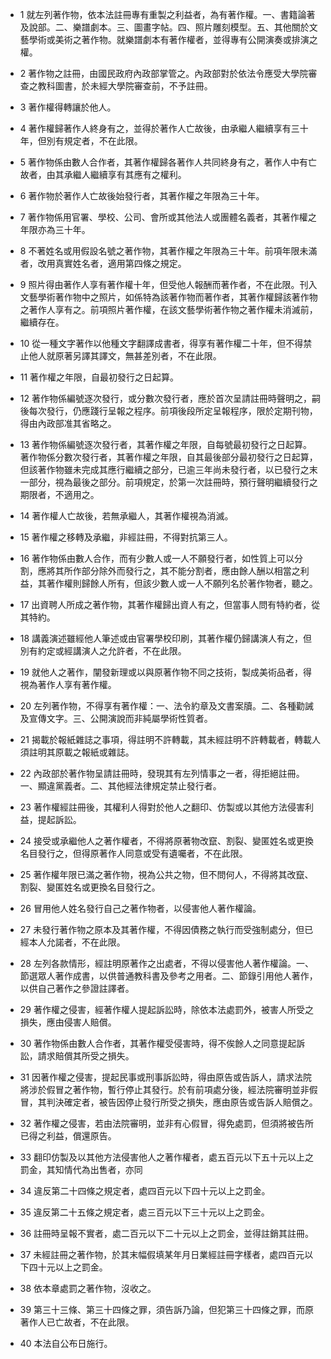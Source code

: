 * 1 就左列著作物，依本法註冊專有重製之利益者，為有著作權。一、書籍論著及說部。二、樂譜劇本。三、圖畫字帖。四、照片雕刻模型。五、其他關於文藝學術或美術之著作物。就樂譜劇本有著作權者，並得專有公開演奏或排演之權。

* 2 著作物之註冊，由國民政府內政部掌管之。內政部對於依法令應受大學院審查之教科圖書，於未經大學院審查前，不予註冊。

* 3 著作權得轉讓於他人。

* 4 著作權歸著作人終身有之，並得於著作人亡故後，由承繼人繼續享有三十年，但別有規定者，不在此限。

* 5 著作物係由數人合作者，其著作權歸各著作人共同終身有之，著作人中有亡故者，由其承繼人繼續享有其應有之權利。

* 6 著作物於著作人亡故後始發行者，其著作權之年限為三十年。

* 7 著作物係用官署、學校、公司、會所或其他法人或團體名義者，其著作權之年限亦為三十年。

* 8 不著姓名或用假設名號之著作物，其著作權之年限為三十年。前項年限未滿者，改用真實姓名者，適用第四條之規定。

* 9 照片得由著作人享有著作權十年，但受他人報酬而著作者，不在此限。刊入文藝學術著作物中之照片，如係特為該著作物而著作者，其著作權歸該著作物之著作人享有之。前項照片著作權，在該文藝學術著作物之著作權未消滅前，繼續存在。

* 10 從一種文字著作以他種文字翻譯成書者，得享有著作權二十年，但不得禁止他人就原著另譯其譯文，無甚差別者，不在此限。

* 11 著作權之年限，自最初發行之日起算。

* 12 著作物係編號逐次發行，或分數次發行者，應於首次呈請註冊時聲明之，嗣後每次發行，仍應踐行呈報之程序。前項後段所定呈報程序，限於定期刊物，得由內政部准其省略之。

* 13 著作物係編號逐次發行者，其著作權之年限，自每號最初發行之日起算。著作物係分數次發行者，其著作權之年限，自其最後部分最初發行之日起算，但該著作物雖未完成其應行繼續之部分，已逾三年尚未發行者，以已發行之末一部分，視為最後之部分。前項規定，於第一次註冊時，預行聲明繼續發行之期限者，不適用之。

* 14 著作權人亡故後，若無承繼人，其著作權視為消滅。

* 15 著作權之移轉及承繼，非經註冊，不得對抗第三人。

* 16 著作物係由數人合作，而有少數人或一人不願發行者，如性質上可以分割，應將其所作部分除外而發行之，其不能分割者，應由餘人酬以相當之利益，其著作權則歸餘人所有，但該少數人或一人不願列名於著作物者，聽之。

* 17 出資聘人所成之著作物，其著作權歸出資人有之，但當事人問有特約者，從其特約。

* 18 講義演述雖經他人筆述或由官署學校印刷，其著作權仍歸講演人有之，但別有約定或經講演人之允許者，不在此限。

* 19 就他人之著作，闡發新理或以與原著作物不同之技術，製成美術品者，得視為著作人享有著作權。

* 20 左列著作物，不得享有著作權：一、法令約章及文書案牘。二、各種勸誡及宣傳文字。三、公開演說而非純屬學術性質者。

* 21 揭載於報紙雜誌之事項，得註明不許轉載，其未經註明不許轉載者，轉載人須註明其原載之報紙或雜誌。

* 22 內政部於著作物呈請註冊時，發現其有左列情事之一者，得拒絕註冊。一、顯違黨義者。二、其他經法律規定禁止發行者。

* 23 著作權經註冊後，其權利人得對於他人之翻印、仿製或以其他方法侵害利益，提起訴訟。

* 24 接受或承繼他人之著作權者，不得將原著物改竄、割裂、變匿姓名或更換名目發行之，但得原著作人同意或受有遺囑者，不在此限。

* 25 著作權年限已滿之著作物，視為公共之物，但不問何人，不得將其改竄、割裂、變匿姓名或更換名目發行之。

* 26 冒用他人姓名發行自己之著作物者，以侵害他人著作權論。

* 27 未發行著作物之原本及其著作權，不得因債務之執行而受強制處分，但已經本人允諾者，不在此限。

* 28 左列各款情形，經註明原著作之出處者，不得以侵害他人著作權論。一、節選眾人著作成書，以供普通教科書及參考之用者。二、節錄引用他人著作，以供自己著作之參證註譯者。

* 29 著作權之侵害，經著作權人提起訴訟時，除依本法處罰外，被害人所受之損失，應由侵害人賠償。

* 30 著作物係由數人合作者，其著作權受侵害時，得不俟餘人之同意提起訴訟，請求賠償其所受之損失。

* 31 因著作權之侵害，提起民事或刑事訴訟時，得由原告或告訴人，請求法院將涉於假冒之著作物，暫行停止其發行。於有前項處分後，經法院審明並非假冒，其判決確定者，被告因停止發行所受之損失，應由原告或告訴人賠償之。

* 32 著作權之侵害，若由法院審明，並非有心假冒，得免處罰，但須將被告所已得之利益，償還原告。

* 33 翻印仿製及以其他方法侵害他人之著作權者，處五百元以下五十元以上之罰金，其知情代為出售者，亦同

* 34 違反第二十四條之規定者，處四百元以下四十元以上之罰金。

* 35 違反第二十五條之規定者，處三百元以下三十元以上之罰金。

* 36 註冊時呈報不實者，處二百元以下二十元以上之罰金，並得註銷其註冊。

* 37 未經註冊之著作物，於其末幅假填某年月日業經註冊字樣者，處四百元以下四十元以上之罰金。

* 38 依本章處罰之著作物，沒收之。

* 39 第三十三條、第三十四條之罪，須告訴乃論，但犯第三十四條之罪，而原著作人已亡故者，不在此限。

* 40 本法自公布日施行。

